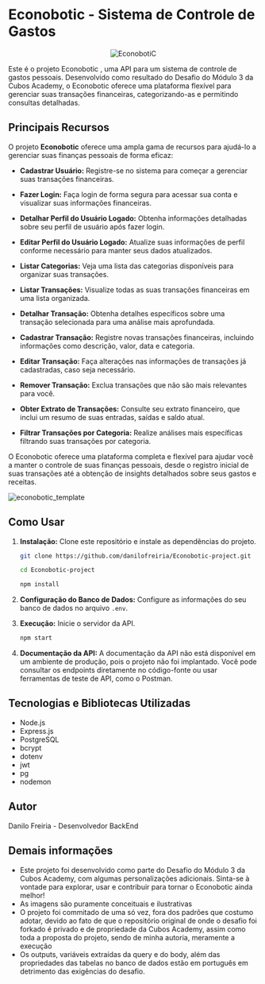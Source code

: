 # Econobotic - Sistema de Controle de Gastos

<div align= "center">
  
![EconobotiC ](https://github.com/danilofreiria/Econobotic-project/assets/76266160/02592192-601d-41fc-ad15-a63f4b733a70)

</div>


Este é o projeto Econobotic , uma API para um sistema de controle de gastos pessoais. Desenvolvido como resultado do Desafio do Módulo 3 da Cubos Academy, o Econobotic oferece uma plataforma flexível para gerenciar suas transações financeiras, categorizando-as e permitindo consultas detalhadas.


## Principais Recursos

O projeto **Econobotic** oferece uma ampla gama de recursos para ajudá-lo a gerenciar suas finanças pessoais de forma eficaz:

- **Cadastrar Usuário:** Registre-se no sistema para começar a gerenciar suas transações financeiras.

- **Fazer Login:** Faça login de forma segura para acessar sua conta e visualizar suas informações financeiras.

- **Detalhar Perfil do Usuário Logado:** Obtenha informações detalhadas sobre seu perfil de usuário após fazer login.

- **Editar Perfil do Usuário Logado:** Atualize suas informações de perfil conforme necessário para manter seus dados atualizados.

- **Listar Categorias:** Veja uma lista das categorias disponíveis para organizar suas transações.

- **Listar Transações:** Visualize todas as suas transações financeiras em uma lista organizada.

- **Detalhar Transação:** Obtenha detalhes específicos sobre uma transação selecionada para uma análise mais aprofundada.

- **Cadastrar Transação:** Registre novas transações financeiras, incluindo informações como descrição, valor, data e categoria.

- **Editar Transação:** Faça alterações nas informações de transações já cadastradas, caso seja necessário.

- **Remover Transação:** Exclua transações que não são mais relevantes para você.

- **Obter Extrato de Transações:** Consulte seu extrato financeiro, que inclui um resumo de suas entradas, saídas e saldo atual.

- **Filtrar Transações por Categoria:** Realize análises mais específicas filtrando suas transações por categoria.

O Econobotic oferece uma plataforma completa e flexível para ajudar você a manter o controle de suas finanças pessoais, desde o registro inicial de suas transações até a obtenção de insights detalhados sobre seus gastos e receitas.


![econobotic_template](https://github.com/danilofreiria/Econobotic-project/assets/76266160/f02b17d4-cc42-431c-b1ba-01af11738b89)



## Como Usar

1. **Instalação:** Clone este repositório e instale as dependências do projeto.

   ```bash
   git clone https://github.com/danilofreiria/Econobotic-project.git

   ```

   ```bash
   cd Econobotic-project
   ```

   ```bash
   npm install
   ```

1. **Configuração do Banco de Dados:** Configure as informações do seu banco de dados no arquivo `.env`.

2. **Execução:** Inicie o servidor da API.

   ```bash
   npm start
   ```

3. **Documentação da API:** A documentação da API não está disponível em um ambiente de produção, pois o projeto não foi implantado. Você pode consultar os endpoints diretamente no código-fonte ou usar ferramentas de teste de API, como o Postman.

## Tecnologias e Bibliotecas Utilizadas

- Node.js
- Express.js
- PostgreSQL
- bcrypt
- dotenv
- jwt
- pg
- nodemon

## Autor

Danilo Freiria - Desenvolvedor BackEnd

## Demais informações
- Este projeto foi desenvolvido como parte do Desafio do Módulo 3 da Cubos Academy, com algumas personalizações adicionais. Sinta-se à vontade para explorar, usar e contribuir para tornar o Econobotic ainda melhor!
- As imagens são puramente conceituais e ilustrativas
- O projeto foi commitado de uma só vez, fora dos padrões que costumo adotar, devido ao fato de que o repositório original de onde o desafio foi forkado é privado e de propriedade da Cubos Academy, assim como toda a proposta do projeto, sendo de minha autoria, meramente a execução
- Os outputs, variáveis extraídas da query e do body, além das propriedades das tabelas no banco de dados estão em português em detrimento das exigências do desafio.
